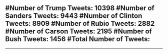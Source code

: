#Number of Trump Tweets: 10398
#Number of Sanders Tweets: 9443
#Number of Clinton Tweets: 8909
#Number of Rubio Tweets: 2882
#Number of Carson Tweets: 2195
#Number of Bush Tweets: 1456
#Total Number of Tweets:  
---
---
